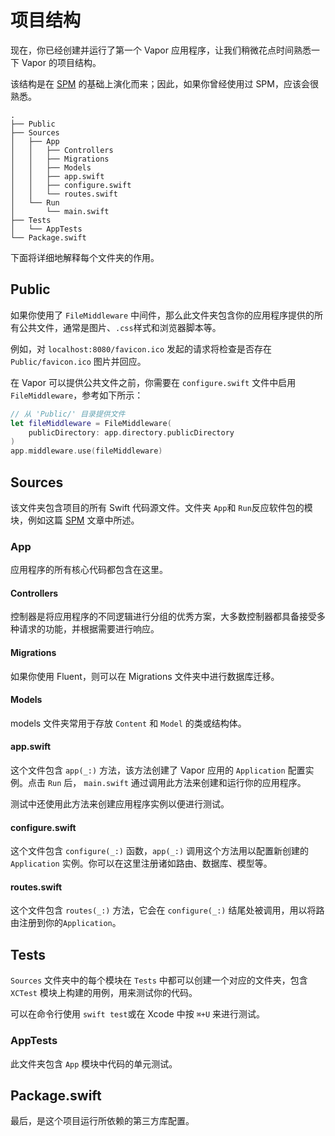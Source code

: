 
# 项目结构

现在，你已经创建并运行了第一个 Vapor 应用程序，让我们稍微花点时间熟悉一下 Vapor 的项目结构。

该结构是在 [SPM](spm.md) 的基础上演化而来；因此，如果你曾经使用过 SPM，应该会很熟悉。


```
.
├── Public
├── Sources
│   ├── App
│   │   ├── Controllers
│   │   ├── Migrations
│   │   ├── Models
│   │   ├── app.swift
│   │   ├── configure.swift
│   │   └── routes.swift
│   └── Run
│       └── main.swift
├── Tests
│   └── AppTests
└── Package.swift
```

下面将详细地解释每个文件夹的作用。

## Public

如果你使用了 `FileMiddleware` 中间件，那么此文件夹包含你的应用程序提供的所有公共文件，通常是图片、`.css`样式和浏览器脚本等。 

例如，对 `localhost:8080/favicon.ico` 发起的请求将检查是否存在 `Public/favicon.ico` 图片并回应。

在 Vapor 可以提供公共文件之前，你需要在 `configure.swift` 文件中启用`FileMiddleware`，参考如下所示：

```swift
// 从 'Public/' 目录提供文件
let fileMiddleware = FileMiddleware(
    publicDirectory: app.directory.publicDirectory
)
app.middleware.use(fileMiddleware)
```

## Sources

该文件夹包含项目的所有 Swift 代码源文件。文件夹 `App`和 `Run`反应软件包的模块，例如这篇 [SPM](spm.md) 文章中所述。


### App

应用程序的所有核心代码都包含在这里。

#### Controllers

控制器是将应用程序的不同逻辑进行分组的优秀方案，大多数控制器都具备接受多种请求的功能，并根据需要进行响应。

#### Migrations

如果你使用 Fluent，则可以在 Migrations 文件夹中进行数据库迁移。

#### Models

models 文件夹常用于存放 `Content` 和 `Model` 的类或结构体。

#### app.swift

这个文件包含 `app(_:)` 方法，该方法创建了 Vapor 应用的 `Application` 配置实例。点击 `Run` 后， `main.swift` 通过调用此方法来创建和运行你的应用程序。

测试中还使用此方法来创建应用程序实例以便进行测试。

#### configure.swift

这个文件包含 `configure(_:)` 函数，`app(_:)` 调用这个方法用以配置新创建的 `Application` 实例。你可以在这里注册诸如路由、数据库、模型等。

#### routes.swift

这个文件包含 `routes(_:)` 方法，它会在 `configure(_:)` 结尾处被调用，用以将路由注册到你的`Application`。

## Tests

 `Sources` 文件夹中的每个模块在 `Tests` 中都可以创建一个对应的文件夹，包含 `XCTest` 模块上构建的用例，用来测试你的代码。
 
 可以在命令行使用 `swift test`或在 Xcode 中按 `⌘+U` 来进行测试。


### AppTests

此文件夹包含 `App` 模块中代码的单元测试。

## Package.swift

最后，是这个项目运行所依赖的第三方库配置。


